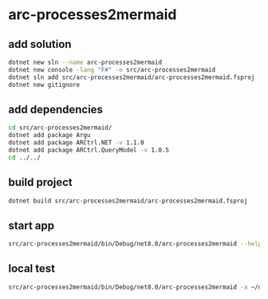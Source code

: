 # arc-processes2mermaid

## add solution

```bash
dotnet new sln --name arc-processes2mermaid
dotnet new console -lang "F#" -o src/arc-processes2mermaid
dotnet sln add src/arc-processes2mermaid/arc-processes2mermaid.fsproj
dotnet new gitignore
```

## add dependencies

```bash
cd src/arc-processes2mermaid/
dotnet add package Argu
dotnet add package ARCtrl.NET -v 1.1.0
dotnet add package ARCtrl.QueryModel -v 1.0.5
cd ../../
```

## build project

```bash
dotnet build src/arc-processes2mermaid/arc-processes2mermaid.fsproj
```

## start app

```bash
src/arc-processes2mermaid/bin/Debug/net8.0/arc-processes2mermaid --help
```

## local test

```bash
src/arc-processes2mermaid/bin/Debug/net8.0/arc-processes2mermaid -a ~/datahub-dataplant/hhu-plant-biochemistry/Samuilov-2018-BOU-PSP
```
